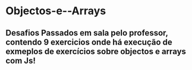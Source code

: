 # Objectos-e--Arrays

## Desafios Passados em sala pelo professor, contendo 9 exercicios onde há execução de exmeplos de exercícios sobre objectos e arrays com Js!
